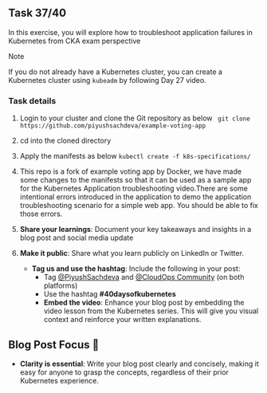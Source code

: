 ## Task 37/40

In this exercise, you will explore how to troubleshoot application failures in Kubernetes from CKA exam perspective
> [!NOTE]
> If you do not already have a Kubernetes cluster, you can create a Kubernetes cluster using `kubeadm` by following Day 27 video.

### Task details
1. Login to your cluster and clone the Git repository as below
   ` git clone https://github.com/piyushsachdeva/example-voting-app`
2. cd into the cloned directory
3. Apply the manifests as below
`kubectl create -f k8s-specifications/`
4. This repo is a fork of example voting app by Docker, we have made some changes to the manifests so that it can be used as a sample app
for the Kubernetes Application troubleshooting video.There are some intentional errors introduced in the application to demo
the application troubleshooting scenario for a simple web app. You should be able to fix those errors.
  
5. **Share your learnings**: Document your key takeaways and insights in a blog post and social media update
6. **Make it public**: Share what you learn publicly on LinkedIn or Twitter.
   - **Tag us and use the hashtag**: Include the following in your post:
     - Tag [@PiyushSachdeva](https://www.linkedin.com/in/piyush-sachdeva) and [@CloudOps Community](https://www.linkedin.com/company/thecloudopscomm) (on both platforms)
     - Use the hashtag **#40daysofkubernetes**
     - **Embed the video**: Enhance your blog post by embedding the video lesson from the Kubernetes series. This will give you visual context and reinforce your written explanations.

## Blog Post Focus 📝

- **Clarity is essential**: Write your blog post clearly and concisely, making it easy for anyone to grasp the concepts, regardless of their prior Kubernetes experience.

